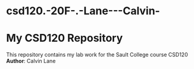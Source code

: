 # csd120.-20F-.-Lane---Calvin-
# My CSD120 Repository
This repository contains my lab work for the Sault College course CSD120
**Author**: Calvin Lane
